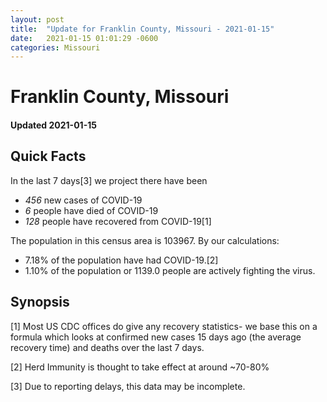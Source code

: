 ```yaml
---
layout: post
title:  "Update for Franklin County, Missouri - 2021-01-15"
date:   2021-01-15 01:01:29 -0600
categories: Missouri
---
```


# Franklin County, Missouri
#### Updated 2021-01-15

## Quick Facts

In the last 7 days[3] we project there have been
- *456* new cases of COVID-19
- *6* people have died of COVID-19
- *128* people have recovered from COVID-19[1]

The population in this census area is 103967. By our calculations:
- 7.18% of the population have had COVID-19.[2]
- 1.10% of the population or 1139.0 people are actively fighting the virus.

## Synopsis




[1] Most US CDC offices do give any recovery statistics- we base this on a formula which looks at confirmed new cases
15 days ago (the average recovery time) and deaths over the last 7 days.

[2] Herd Immunity is thought to take effect at around ~70-80%

[3] Due to reporting delays, this data may be incomplete.
 
    